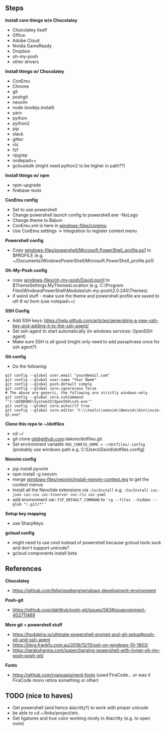 

## Steps

**Install core things w/o Chocolatey** 
* Chocolatey itself
* Office
* Adobe Cloud
* Nvidia GameReady
* Dropbox
* oh-my-posh
* other drivers

**Install things w/ Chocolatey**
* ConEmu
* Chrome
* git
* poshgit
* neovim
* node (nodejs.install)
* yarn
* python
* python2
* pip
* slack
* gitter
* vlc
* fzf
* ripgrep
* nodepad++
* gcloudsdk (might need python2 to be higher in path??)

**Install things w/ npm**
* npm-upgrade
* firebase-tools

**ConEmu config**
* Set to use powershell
* Change powershell launch config to powershell.exe -NoLogo
* Change theme to Babun
* ConEmu.xml is here in [windows-files/conemu](windows-files/conemu)
* Use ConEmu settings -> Integration to register context menu

**Powershell config**
* Copy [windows-files/powershell/Microsoft.PowerShell_profile.ps1](windows-files/powershell/Microsoft.PowerShell_profile.ps1) to $PROFILE (e.g. ~/Documents/WindowsPowerShell/Microsoft.PowerShell_profile.ps1)

**Oh-My-Posh config**
* copy [windows-files/oh-my-posh/David.psm1](windows-files/oh-my-posh/David.psm1) to $ThemeSettings.MyThemesLocation (e.g. C:\Program Files\WindowsPowerShell\Modules\oh-my-posh\2.0.245\Themes)
* if weird stuff - make sure the theme and powershell profile are saved to utf-8 w/ bom (use notepad++)

**SSH Config**
* Add SSH keys: https://help.github.com/articles/generating-a-new-ssh-key-and-adding-it-to-the-ssh-agent/
* Set ssh-agent to start automatically (in windows services: OpenSSH agent)
* Make sure SSH is all good (might only need to add passphrase once for ssh agent?)


**Git config**
* Do the following:
```
git config --global user.email "your@email.com"
git config --global user.name "Your Name"
git config --global push.default simple
git config --global core.ignorecase false
# The above are generic, the following are strictly windows-only
git config --global core.sshCommand "'C:\WINDOWS\System32\OpenSSH\ssh.exe'"
git config --global core.autocrlf true
git config --global core.editor "C:\\tools\\neovim\\Neovim\\bin\\nvim-qt.exe"

```

**Clone this repo to ~/dotfiles**
* cd ~/
* git clone git@github.com:dakom/dotfiles.git
* Set environment variable `XDG_CONFIG_HOME = ~/dotfiles/.config` (probably use windows path e.g. C:\Users\David\dotfiles\.config)

**Neovim config**
* pip install pynvim
* npm install -g neovim
* merge [windows-files/neovim/install-neovim-context.reg](windows-files/neovim/install-neovim-context.reg) to get the context menus
* Install all the Neoclide extensions via `:CocInstall` e.g. `:CocInstall coc-json coc-css coc-tsserver coc-rls coc-yaml`
* add environment var: `FZF_DEFAULT_COMMAND` to `'rg --files --hidden --glob "!.git/*"'`

**Setup key mapping**
* use SharpKeys

**gcloud config**
* might need to use cmd instead of powershell because gcloud tools suck and don't support unicode?
* gcloud components install beta

## References

**Chocolatey**
* https://github.com/felixrieseberg/windows-development-environment

**Posh-git**
* https://github.com/dahlbyk/posh-git/issues/583#issuecomment-402711469

**More git + powershell stuff**
* https://hodgkins.io/ultimate-powershell-prompt-and-git-setup#posh-git-and-ssh-agent
* https://blog.frankfu.com.au/2018/12/15/ssh-on-windows-10-1803/
* https://taraksharma.com/supercharging-powershell-with-hyper-oh-my-posh-posh-git/

**Fonts**
* https://github.com/ryanoasis/nerd-fonts
(used FiraCode... or was it FiraCode mono retina something or other)

## TODO (nice to haves)

* Get powershell (and hence alacritty?) to work with proper unicode
* be able to cd ~/links/project/etc.
* Get ligatures and true color working nicely in Alacritty (e.g. to open nvim)

